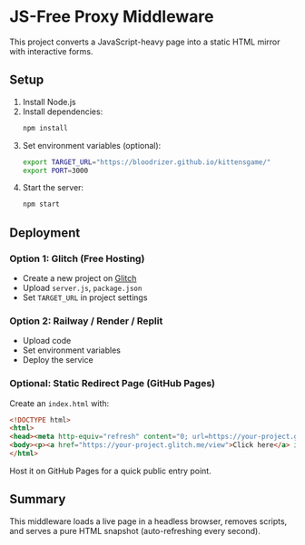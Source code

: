 # JS-Free Proxy Middleware

This project converts a JavaScript-heavy page into a static HTML mirror with interactive forms.

## Setup

1. Install Node.js
2. Install dependencies:
   ```bash
   npm install
   ```
3. Set environment variables (optional):
   ```bash
   export TARGET_URL="https://bloodrizer.github.io/kittensgame/"
   export PORT=3000
   ```
4. Start the server:
   ```bash
   npm start
   ```

## Deployment

### Option 1: Glitch (Free Hosting)
- Create a new project on [Glitch](https://glitch.com/)
- Upload `server.js`, `package.json`
- Set `TARGET_URL` in project settings

### Option 2: Railway / Render / Replit
- Upload code
- Set environment variables
- Deploy the service

### Optional: Static Redirect Page (GitHub Pages)
Create an `index.html` with:
```html
<!DOCTYPE html>
<html>
<head><meta http-equiv="refresh" content="0; url=https://your-project.glitch.me/view"></head>
<body><p><a href="https://your-project.glitch.me/view">Click here</a> if not redirected.</p></body>
</html>
```
Host it on GitHub Pages for a quick public entry point.

## Summary
This middleware loads a live page in a headless browser, removes scripts, and serves a pure HTML snapshot (auto-refreshing every second).
